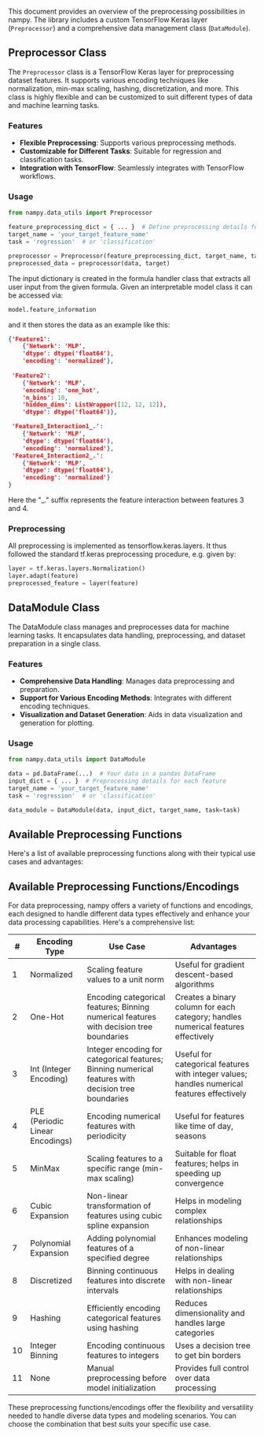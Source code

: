 This document provides an overview of the preprocessing possibilities in nampy. The library includes a custom TensorFlow Keras layer (`Preprocessor`) and a comprehensive data management class (`DataModule`).

## Preprocessor Class

The `Preprocessor` class is a TensorFlow Keras layer for preprocessing dataset features. It supports various encoding techniques like normalization, min-max scaling, hashing, discretization, and more. This class is highly flexible and can be customized to suit different types of data and machine learning tasks.

### Features

- **Flexible Preprocessing**: Supports various preprocessing methods.
- **Customizable for Different Tasks**: Suitable for regression and classification tasks.
- **Integration with TensorFlow**: Seamlessly integrates with TensorFlow workflows.

### Usage

```python
from nampy.data_utils import Preprocessor

feature_preprocessing_dict = { ... }  # Define preprocessing details for each feature
target_name = 'your_target_feature_name'
task = 'regression'  # or 'classification'

preprocessor = Preprocessor(feature_preprocessing_dict, target_name, task=task)
preprocessed_data = preprocessor(data, target)
```

The input dictionary is created in the formula handler class that extracts all user input from the given formula. Given an interpretable model class it can be accessed via: 
```python
model.feature_information
```
and it then stores the data as an example like this:
```json
{'Feature1': 
    {'Network': 'MLP',
    'dtype': dtype('float64'),
    'encoding': 'normalized'},
 
 'Feature2': 
    {'Network': 'MLP',
    'encoding': 'one_hot',
    'n_bins': 10,
    'hidden_dims': ListWrapper([12, 12, 12]),
    'dtype': dtype('float64')},

 'Feature3_Interaction1_.': 
    {'Network': 'MLP',
    'dtype': dtype('float64'),
    'encoding': 'normalized'},
 'Feature4_Interaction2_.': 
    {'Network': 'MLP',
    'dtype': dtype('float64'),
    'encoding': 'normalized'}
}
```
Here the "_." suffix represents the feature interaction between features 3 and 4. 

### Preprocessing
All preprocessing is implemented as tensorflow.keras.layers. It thus followed the standard tf.keras preprocessing procedure, e.g. given by:

```python
layer = tf.keras.layers.Normalization()
layer.adapt(feature)
preprocessed_feature = layer(feature)
```

## DataModule Class
The DataModule class manages and preprocesses data for machine learning tasks. It encapsulates data handling, preprocessing, and dataset preparation in a single class.

### Features
- **Comprehensive Data Handling**: Manages data preprocessing and preparation.
- **Support for Various Encoding Methods**: Integrates with different encoding techniques.
- **Visualization and Dataset Generation**: Aids in data visualization and generation for plotting.

### Usage 
```python
from nampy.data_utils import DataModule

data = pd.DataFrame(...)  # Your data in a pandas DataFrame
input_dict = { ... }  # Preprocessing details for each feature
target_name = 'your_target_feature_name'
task = 'regression'  # or 'classification'

data_module = DataModule(data, input_dict, target_name, task=task)
```


## Available Preprocessing Functions

Here's a list of available preprocessing functions along with their typical use cases and advantages:

## Available Preprocessing Functions/Encodings

For data preprocessing, nampy offers a variety of functions and encodings, each designed to handle different data types effectively and enhance your data processing capabilities. Here's a comprehensive list:

| #   | Encoding Type                   | Use Case                                                                                            | Advantages                                                                                  |
| --- | ------------------------------- | --------------------------------------------------------------------------------------------------- | ------------------------------------------------------------------------------------------- |
| 1   | Normalized                      | Scaling feature values to a unit norm                                                               | Useful for gradient descent-based algorithms                                                |
| 2   | One-Hot                         | Encoding categorical features; Binning numerical features with decision tree boundaries             | Creates a binary column for each category; handles numerical features effectively           |
| 3   | Int (Integer Encoding)          | Integer encoding for categorical features; Binning numerical features with decision tree boundaries | Useful for categorical features with integer values; handles numerical features effectively |
| 4   | PLE (Periodic Linear Encodings) | Encoding numerical features with periodicity                                                        | Useful for features like time of day, seasons                                               |
| 5   | MinMax                          | Scaling features to a specific range (min-max scaling)                                              | Suitable for float features; helps in speeding up convergence                               |
| 6   | Cubic Expansion                 | Non-linear transformation of features using cubic spline expansion                                  | Helps in modeling complex relationships                                                     |
| 7   | Polynomial Expansion            | Adding polynomial features of a specified degree                                                    | Enhances modeling of non-linear relationships                                               |
| 8   | Discretized                     | Binning continuous features into discrete intervals                                                 | Helps in dealing with non-linear relationships                                              |
| 9   | Hashing                         | Efficiently encoding categorical features using hashing                                             | Reduces dimensionality and handles large categories                                         |
| 10  | Integer Binning                 | Encoding continuous features to integers                                                            | Uses a decision tree to get bin borders                                                     |
| 11  | None                            | Manual preprocessing before model initialization                                                    | Provides full control over data processing                                                  |


These preprocessing functions/encodings offer the flexibility and versatility needed to handle diverse data types and modeling scenarios. You can choose the combination that best suits your specific use case.



